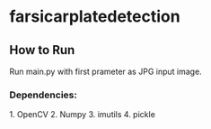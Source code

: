 # farsicarplatedetection
<h2>How to Run</h2>
Run main.py with first prameter as JPG input image.
<br/>
<h3>Dependencies:</h3>
1. OpenCV
2. Numpy
3. imutils
4. pickle
